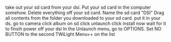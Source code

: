 take out your sd card from your dsi.
Put your sd card in the computer somehow.
Delete everything off your sd card.
Name the sd card "DSI"
Drag all contents from the folder you downloaded to your sd card.
put it in your ds.
go to camera
click album on sd
click unlaunch
click install now
wait for it to finsih
power off your dsi
In the Unlaunch menu, go to OPTIONS.
Set NO BUTTON to the second TWiLight Menu++ on the list
